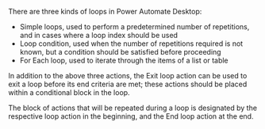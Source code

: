 There are three kinds of loops in Power Automate Desktop:

* Simple loops, used to perform a predetermined number of repetitions, and in cases where a loop index should be used
* Loop condition, used when the number of repetitions required is not known, but a condition should be satisfied before proceeding
* For Each loop, used to iterate through the items of a list or table

In addition to the above three actions, the Exit loop action can be used to exit a loop before its end criteria are met; these actions should be placed within a conditional block in the loop.

The block of actions that will be repeated during a loop is designated by the respective loop action in the beginning, and the End loop action at the end.
